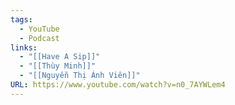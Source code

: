 ```yaml
---
tags:
  - YouTube
  - Podcast
links:
  - "[[Have A Sip]]"
  - "[[Thùy Minh]]"
  - "[[Nguyễn Thị Ánh Viên]]"
URL: https://www.youtube.com/watch?v=n0_7AYWLem4
---
```

